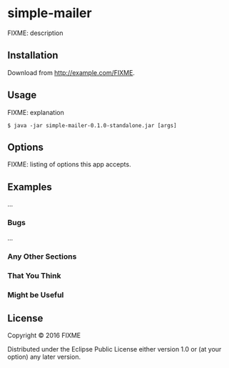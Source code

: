 # simple-mailer

FIXME: description

## Installation

Download from http://example.com/FIXME.

## Usage

FIXME: explanation

    $ java -jar simple-mailer-0.1.0-standalone.jar [args]

## Options

FIXME: listing of options this app accepts.

## Examples

...

### Bugs

...

### Any Other Sections
### That You Think
### Might be Useful

## License

Copyright © 2016 FIXME

Distributed under the Eclipse Public License either version 1.0 or (at
your option) any later version.

